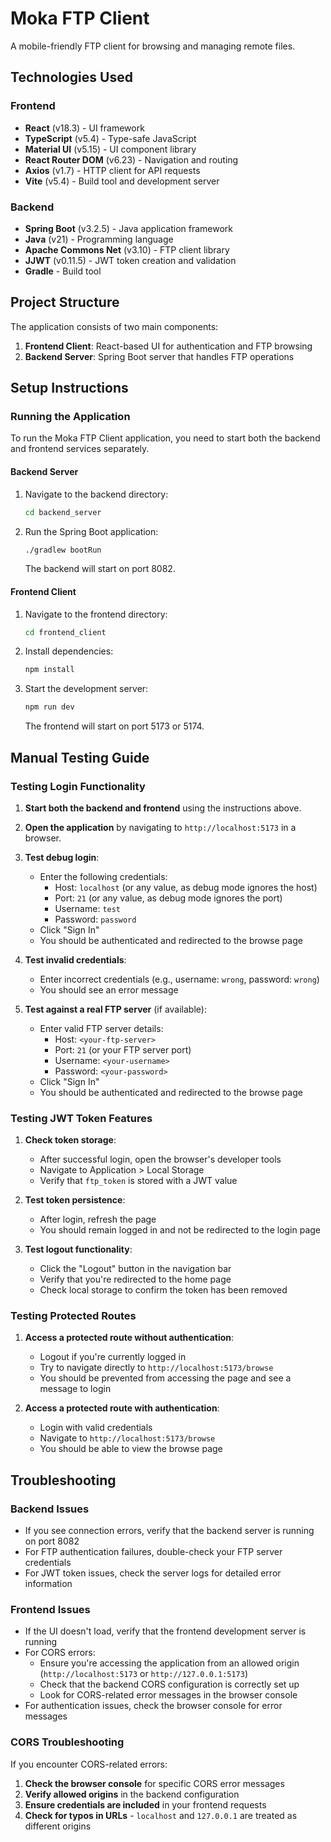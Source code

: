 # Moka FTP Client

A mobile-friendly FTP client for browsing and managing remote files.

## Technologies Used

### Frontend

- **React** (v18.3) - UI framework
- **TypeScript** (v5.4) - Type-safe JavaScript
- **Material UI** (v5.15) - UI component library
- **React Router DOM** (v6.23) - Navigation and routing
- **Axios** (v1.7) - HTTP client for API requests
- **Vite** (v5.4) - Build tool and development server

### Backend

- **Spring Boot** (v3.2.5) - Java application framework
- **Java** (v21) - Programming language
- **Apache Commons Net** (v3.10) - FTP client library
- **JJWT** (v0.11.5) - JWT token creation and validation
- **Gradle** - Build tool

## Project Structure

The application consists of two main components:

1. **Frontend Client**: React-based UI for authentication and FTP browsing
2. **Backend Server**: Spring Boot server that handles FTP operations

## Setup Instructions

### Running the Application

To run the Moka FTP Client application, you need to start both the backend and frontend services separately.

#### Backend Server

1. Navigate to the backend directory:

   ```bash
   cd backend_server
   ```

2. Run the Spring Boot application:
   ```bash
   ./gradlew bootRun
   ```
   
   The backend will start on port 8082.

#### Frontend Client

1. Navigate to the frontend directory:
   ```bash
   cd frontend_client
   ```

2. Install dependencies:
   ```bash
   npm install
   ```

3. Start the development server:
   ```bash
   npm run dev
   ```
   
   The frontend will start on port 5173 or 5174.

## Manual Testing Guide

### Testing Login Functionality

1. **Start both the backend and frontend** using the instructions above.

2. **Open the application** by navigating to `http://localhost:5173` in a browser.

3. **Test debug login**:
   - Enter the following credentials:
     - Host: `localhost` (or any value, as debug mode ignores the host)
     - Port: `21` (or any value, as debug mode ignores the port)
     - Username: `test`
     - Password: `password`
   - Click "Sign In"
   - You should be authenticated and redirected to the browse page

4. **Test invalid credentials**:
   - Enter incorrect credentials (e.g., username: `wrong`, password: `wrong`)
   - You should see an error message

5. **Test against a real FTP server** (if available):
   - Enter valid FTP server details:
     - Host: `<your-ftp-server>`
     - Port: `21` (or your FTP server port)
     - Username: `<your-username>`
     - Password: `<your-password>`
   - Click "Sign In"
   - You should be authenticated and redirected to the browse page

### Testing JWT Token Features

1. **Check token storage**:
   - After successful login, open the browser's developer tools
   - Navigate to Application > Local Storage
   - Verify that `ftp_token` is stored with a JWT value

2. **Test token persistence**:
   - After login, refresh the page
   - You should remain logged in and not be redirected to the login page

3. **Test logout functionality**:
   - Click the "Logout" button in the navigation bar
   - Verify that you're redirected to the home page
   - Check local storage to confirm the token has been removed

### Testing Protected Routes

1. **Access a protected route without authentication**:
   - Logout if you're currently logged in
   - Try to navigate directly to `http://localhost:5173/browse`
   - You should be prevented from accessing the page and see a message to login

2. **Access a protected route with authentication**:
   - Login with valid credentials
   - Navigate to `http://localhost:5173/browse`
   - You should be able to view the browse page

## Troubleshooting

### Backend Issues

- If you see connection errors, verify that the backend server is running on port 8082
- For FTP authentication failures, double-check your FTP server credentials
- For JWT token issues, check the server logs for detailed error information

### Frontend Issues

- If the UI doesn't load, verify that the frontend development server is running
- For CORS errors:
  - Ensure you're accessing the application from an allowed origin (`http://localhost:5173` or `http://127.0.0.1:5173`)
  - Check that the backend CORS configuration is correctly set up
  - Look for CORS-related error messages in the browser console
- For authentication issues, check the browser console for error messages

### CORS Troubleshooting

If you encounter CORS-related errors:

1. **Check the browser console** for specific CORS error messages
2. **Verify allowed origins** in the backend configuration
3. **Ensure credentials are included** in your frontend requests
4. **Check for typos in URLs** - `localhost` and `127.0.0.1` are treated as different origins
